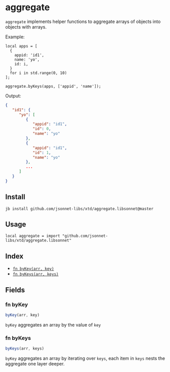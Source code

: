 # aggregate

`aggregate` implements helper functions to aggregate arrays of objects into objects with arrays.

Example:

```jsonnet
local apps = [
  {
    appid: 'id1',
    name: 'yo',
    id: i,
  }
  for i in std.range(0, 10)
];

aggregate.byKeys(apps, ['appid', 'name']);
```

Output:

```json
{
   "id1": {
      "yo": [
         {
            "appid": "id1",
            "id": 0,
            "name": "yo"
         },
         {
            "appid": "id1",
            "id": 1,
            "name": "yo"
         },
         ...
      ]
   }
}
```


## Install

```
jb install github.com/jsonnet-libs/xtd/aggregate.libsonnet@master
```

## Usage

```jsonnet
local aggregate = import "github.com/jsonnet-libs/xtd/aggregate.libsonnet"
```

## Index

* [`fn byKey(arr, key)`](#fn-bykey)
* [`fn byKeys(arr, keys)`](#fn-bykeys)

## Fields

### fn byKey

```ts
byKey(arr, key)
```

`byKey` aggregates an array by the value of `key`


### fn byKeys

```ts
byKeys(arr, keys)
```

`byKey` aggregates an array by iterating over `keys`, each item in `keys` nests the
aggregate one layer deeper.

